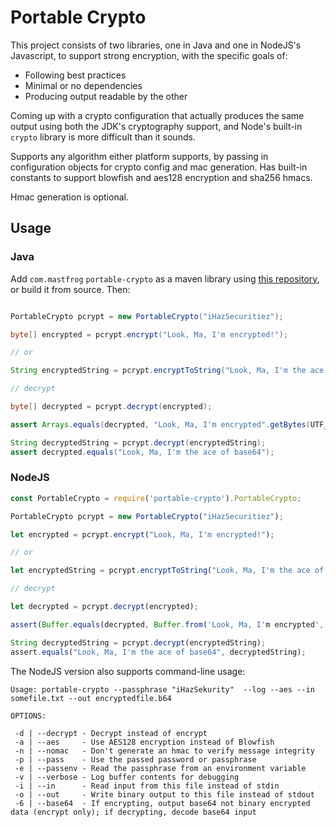 Portable Crypto
===============

This project consists of two libraries, one in Java and one in NodeJS's Javascript, to
support strong encryption, with the specific goals of:

 * Following best practices
 * Minimal or no dependencies
 * Producing output readable by the other

Coming up with a crypto configuration that actually produces the same output using both
the JDK's cryptography support, and Node's built-in `crypto` library is more difficult
than it sounds.

Supports any algorithm either platform supports, by passing in configuration objects for
crypto config and mac generation.  Has built-in constants to support blowfish and aes128
encryption and sha256 hmacs.

Hmac generation is optional.

Usage
-----

### Java

Add `com.mastfrog` `portable-crypto` as a maven library using [this repository](https://timboudreau.com/builds),
or build it from source.  Then:

```java

PortableCrypto pcrypt = new PortableCrypto("iHazSecuritiez");

byte[] encrypted = pcrypt.encrypt("Look, Ma, I'm encrypted!");

// or

String encryptedString = pcrypt.encryptToString("Look, Ma, I'm the ace of base64");

// decrypt

byte[] decrypted = pcrypt.decrypt(encrypted);

assert Arrays.equals(decrypted, "Look, Ma, I'm encrypted".getBytes(UTF_8));

String decryptedString = pcrypt.decrypt(encryptedString);
assert decrypted.equals("Look, Ma, I'm the ace of base64");
```


### NodeJS

```javascript
const PortableCrypto = require('portable-crypto').PortableCrypto;

PortableCrypto pcrypt = new PortableCrypto("iHazSecuritiez");

let encrypted = pcrypt.encrypt("Look, Ma, I'm encrypted!");

// or

let encryptedString = pcrypt.encryptToString("Look, Ma, I'm the ace of base64");

// decrypt

let decrypted = pcrypt.decrypt(encrypted);

assert(Buffer.equals(decrypted, Buffer.from('Look, Ma, I'm encrypted','utf8'));

String decryptedString = pcrypt.decrypt(encryptedString);
assert.equals("Look, Ma, I'm the ace of base64", decryptedString);
```

The NodeJS version also supports command-line usage:

```
Usage: portable-crypto --passphrase "iHazSekurity"  --log --aes --in somefile.txt --out encryptedfile.b64

OPTIONS:

 -d | --decrypt - Decrypt instead of encrypt
 -a | --aes     - Use AES128 encryption instead of Blowfish
 -n | --nomac   - Don't generate an hmac to verify message integrity
 -p | --pass    - Use the passed password or passphrase
 -e | --passenv - Read the passphrase from an environment variable
 -v | --verbose - Log buffer contents for debugging
 -i | --in      - Read input from this file instead of stdin
 -o | --out     - Write binary output to this file instead of stdout
 -6 | --base64  - If encrypting, output base64 not binary encrypted data (encrypt only); if decrypting, decode base64 input
```
